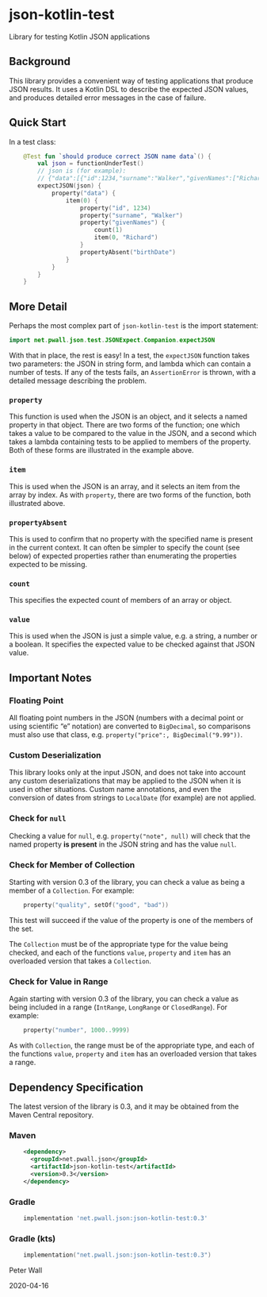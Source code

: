 # json-kotlin-test

Library for testing Kotlin JSON applications

## Background

This library provides a convenient way of testing applications that produce JSON results.
It uses a Kotlin DSL to describe the expected JSON values, and produces detailed error messages in the case of failure.

## Quick Start

In a test class:
```kotlin
    @Test fun `should produce correct JSON name data`() {
        val json = functionUnderTest()
        // json is (for example):
        // {"data":[{"id":1234,"surname":"Walker","givenNames":["Richard"]}]}
        expectJSON(json) {
            property("data") {
                item(0) {
                    property("id", 1234)
                    property("surname", "Walker")
                    property("givenNames") {
                        count(1)
                        item(0, "Richard")
                    }
                    propertyAbsent("birthDate")
                }
            }
        }
    }
```

## More Detail

Perhaps the most complex part of `json-kotlin-test` is the import statement:
```kotlin
import net.pwall.json.test.JSONExpect.Companion.expectJSON
```

With that in place, the rest is easy!
In a test, the `expectJSON` function takes two parameters: the JSON in string form, and lambda which can contain a
number of tests.
If any of the tests fails, an `AssertionError` is thrown, with a detailed message describing the problem.

### `property`

This function is used when the JSON is an object, and it selects a named property in that object.
There are two forms of the function; one which takes a value to be compared to the value in the JSON, and a second which
takes a lambda containing tests to be applied to members of the property.
Both of these forms are illustrated in the example above.

### `item`

This is used when the JSON is an array, and it selects an item from the array by index.
As with `property`, there are two forms of the function, both illustrated above.

### `propertyAbsent`

This is used to confirm that no property with the specified name is present in the current context.
It can often be simpler to specify the count (see below) of expected properties rather than enumerating the properties
expected to be missing.

### `count`

This specifies the expected count of members of an array or object.

### `value`

This is used when the JSON is just a simple value, e.g. a string, a number or a boolean.
It specifies the expected value to be checked against that JSON value.

## Important Notes

### Floating Point

All floating point numbers in the JSON (numbers with a decimal point or using scientific &ldquo;e&rdquo; notation) are
converted to `BigDecimal`, so comparisons must also use that class, e.g. `property("price":, BigDecimal("9.99"))`.

### Custom Deserialization

This library looks only at the input JSON, and does not take into account any custom deserializations that may be
applied to the JSON when it is used in other situations.
Custom name annotations, and even the conversion of dates from strings to `LocalDate` (for example) are not applied.

### Check for `null`

Checking a value for `null`, e.g. `property("note", null)` will check that the named property **is present** in the JSON
string and has the value `null`.

### Check for Member of Collection

Starting with version 0.3 of the library, you can check a value as being a member of a `Collection`.
For example:
```kotlin
    property("quality", setOf("good", "bad"))
```
This test will succeed if the value of the property is one of the members of the set.

The `Collection` must be of the appropriate type for the value being checked, and each of the functions `value`,
`property` and `item` has an overloaded version that takes a `Collection`.

### Check for Value in Range

Again starting with version 0.3 of the library, you can check a value as being included in a range (`IntRange`,
`LongRange` or `ClosedRange`).
For example:
```kotlin
    property("number", 1000..9999)
```

As with `Collection`, the range must be of the appropriate type, and each of the functions `value`, `property` and
`item` has an overloaded version that takes a range.

## Dependency Specification

The latest version of the library is 0.3, and it may be obtained from the Maven Central repository.

### Maven
```xml
    <dependency>
      <groupId>net.pwall.json</groupId>
      <artifactId>json-kotlin-test</artifactId>
      <version>0.3</version>
    </dependency>
```
### Gradle
```groovy
    implementation 'net.pwall.json:json-kotlin-test:0.3'
```
### Gradle (kts)
```kotlin
    implementation("net.pwall.json:json-kotlin-test:0.3")
```

Peter Wall

2020-04-16

